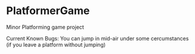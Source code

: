 # PlatformerGame
Minor Platforming game project


Current Known Bugs:
  You can jump in mid-air under some cercumstances (if you leave a platform without jumping)
